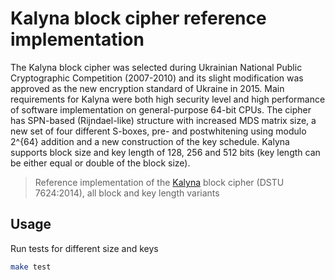 # Kalyna block cipher reference implementation

The Kalyna block cipher was selected during Ukrainian National Public Cryptographic Competition (2007-2010) and its slight modification was approved as the new encryption standard of Ukraine in 2015. Main requirements for Kalyna were both high security level and high performance of software implementation on general-purpose 64-bit CPUs. The cipher has SPN-based (Rijndael-like) structure with increased MDS matrix size, a new set of four different S-boxes, pre- and postwhitening using modulo 2^{64} addition and a new construction of the key schedule. Kalyna supports block size and key length of 128, 256 and 512 bits (key length can be either equal or double of the block size).


> Reference implementation of the [Kalyna] block cipher (DSTU 7624:2014), all block and key length variants

## Usage
Run tests for different size and keys
```sh
make test
```

[Kalyna]: <https://en.wikipedia.org/wiki/Kalyna_(cipher)>
